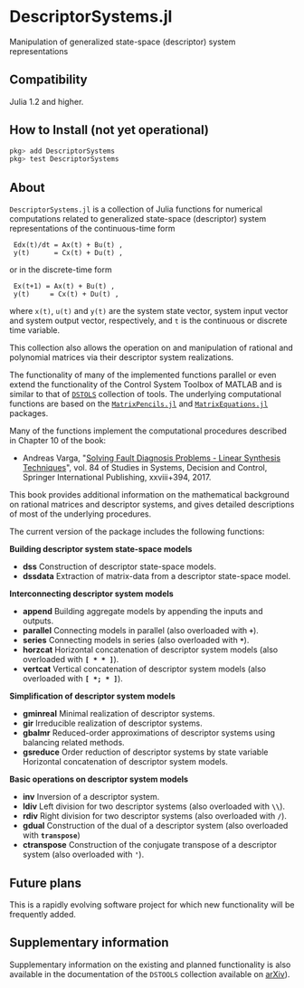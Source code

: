 # DescriptorSystems.jl
Manipulation of generalized state-space (descriptor) system representations

## Compatibility

Julia 1.2 and higher.

## How to Install (not yet operational)

````JULIA
pkg> add DescriptorSystems
pkg> test DescriptorSystems
````

## About

`DescriptorSystems.jl` is a collection of Julia functions for numerical computations related to generalized state-space (descriptor) system representations of the continuous-time form

     Edx(t)/dt = Ax(t) + Bu(t) ,
     y(t)      = Cx(t) + Du(t) ,

or in the discrete-time form

     Ex(t+1) = Ax(t) + Bu(t) ,
     y(t)     = Cx(t) + Du(t) ,

where `x(t)`, `u(t)` and `y(t)` are the system state vector, system input vector and system output vector, respectively, and `t` is the continuous or discrete time variable.  

This collection also allows the operation on and manipulation of rational and polynomial matrices via their
descriptor system realizations.

The functionality of many of the implemented functions parallel or even extend the functionality of the
Control System Toolbox of MATLAB and is similar to that of [`DSTOLS`](https://bitbucket.org/DSVarga/dstools/src/master/) collection of tools. The underlying computational functions are based on the
[`MatrixPencils.jl`](https://github.com/andreasvarga/MatrixPencils.jl) and
[`MatrixEquations.jl`](https://github.com/andreasvarga/MatrixEquations.jl) packages.

Many of the functions implement the computational procedures described in Chapter 10 of the book:

* Andreas Varga, "[Solving Fault Diagnosis Problems - Linear Synthesis Techniques](http://www.springer.com/us/book/9783319515588)", vol. 84 of Studies in Systems, Decision and Control, Springer International Publishing, xxviii+394, 2017.

This book provides additional information on the mathematical background on rational matrices and descriptor systems, and gives detailed descriptions of most of the underlying procedures.

The current version of the package includes the following functions:

**Building descriptor system state-space models**

* **dss**  Construction of descriptor state-space models.
* **dssdata**   Extraction of matrix-data from a descriptor state-space model.

**Interconnecting descriptor system models**

* **append**  Building aggregate models by appending the inputs and outputs.
* **parallel**   Connecting models in parallel (also overloaded with **`+`**).
* **series**   Connecting models in series (also overloaded with **`*`**).
* **horzcat**   Horizontal concatenation of descriptor system models (also overloaded with **`[ * * ]`**).
* **vertcat**   Vertical concatenation of descriptor system models (also overloaded with **`[ *; * ]`**).

**Simplification of descriptor system models**

* **gminreal**  Minimal realization of descriptor systems.
* **gir**   Irreducible realization of descriptor systems.
* **gbalmr**   Reduced-order approximations of descriptor systems using balancing related methods.
* **gsreduce**   Order reduction of descriptor systems by state variable Horizontal concatenation of descriptor system models.

**Basic operations on descriptor system models**

* **inv**  Inversion of a descriptor system.
* **ldiv**   Left division for two descriptor systems (also overloaded with **`\\`**).
* **rdiv**   Right division for two descriptor systems (also overloaded with **`/`**).
* **gdual**   Construction of the dual of a descriptor system (also overloaded with **`transpose`**)
* **ctranspose**  Construction of the conjugate transpose of a descriptor system (also overloaded with **`'`**).

## Future plans

This is a rapidly evolving software project for which new functionality will be frequently added.

## Supplementary information

Supplementary information on the existing and planned functionality is also available in the documentation of the `DSTOOLS` collection available on [arXiv](https://arxiv.org/abs/1707.07140)).
